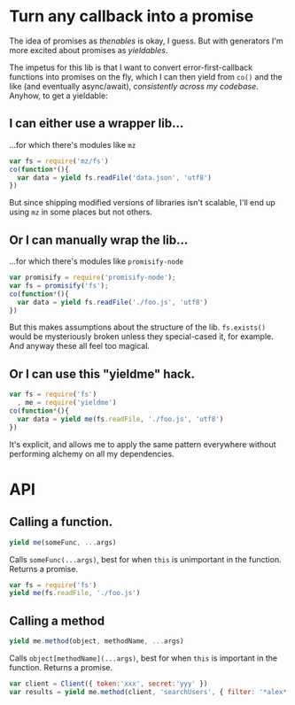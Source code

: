 # Turn any callback into a promise

The idea of promises as *thenables* is okay, I guess.
But with generators I'm more excited about promises as *yieldables*.

The impetus for this lib is that I want to convert error-first-callback functions into promises on the fly, which I can then yield from `co()` and the like (and eventually async/await), *consistently across my codebase*.
Anyhow, to get a yieldable:

## I can either use a wrapper lib...

...for which there's modules like `mz`

```js
var fs = require('mz/fs')
co(function*(){
  var data = yield fs.readFile('data.json', 'utf8')
})
```

But since shipping modified versions of libraries isn't scalable, I'll end up using `mz` in some places but not others.

## Or I can manually wrap the lib...

...for which there's modules like `promisify-node`

```js
var promisify = require('promisify-node');
var fs = promisify('fs');
co(function*(){
  var data = yield fs.readFile('./foo.js', 'utf8')
})
```

But this makes assumptions about the structure of the lib.
`fs.exists()` would be mysteriously broken unless they special-cased it, for example.
And anyway these all feel too magical.

## Or I can use this "yieldme" hack.

```js
var fs = require('fs')
  , me = require('yieldme')
co(function*(){
  var data = yield me(fs.readFile, './foo.js', 'utf8')
})
```

It's explicit, and allows me to apply the same pattern everywhere without performing alchemy on all my dependencies.

# API

## Calling a function.

```js
yield me(someFunc, ...args)
```

Calls `someFunc(...args)`, best for when `this` is unimportant in the function.
Returns a promise.

```js
var fs = require('fs')
yield me(fs.readFile, './foo.js')
```

## Calling a method

```js
yield me.method(object, methodName, ...args)
```

Calls `object[methodName](...args)`, best for when `this` is important in the function.
Returns a promise.

```js
var client = Client({ token:'xxx', secret:'yyy' })
var results = yield me.method(client, 'searchUsers', { filter: '*alex*' })
```
